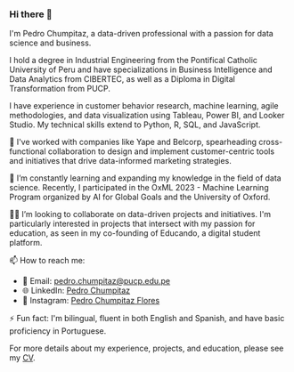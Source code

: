 ### Hi there 👋

I'm Pedro Chumpitaz, a data-driven professional with a passion for data science and business. 

I hold a degree in Industrial Engineering from the Pontifical Catholic University of Peru and have specializations in Business Intelligence and Data Analytics from CIBERTEC, as well as a Diploma in Digital Transformation from PUCP. 

I have experience in customer behavior research, machine learning, agile methodologies, and data visualization using Tableau, Power BI, and Looker Studio. My technical skills extend to Python, R, SQL, and JavaScript.

🔭 I've worked with companies like Yape and Belcorp, spearheading cross-functional collaboration to design and implement customer-centric tools and initiatives that drive data-informed marketing strategies.

🌱 I’m constantly learning and expanding my knowledge in the field of data science. Recently, I participated in the OxML 2023 - Machine Learning Program organized by AI for Global Goals and the University of Oxford.

🏃‍♂️ I’m looking to collaborate on data-driven projects and initiatives. I'm particularly interested in projects that intersect with my passion for education, as seen in my co-founding of Educando, a digital student platform.

📫 How to reach me: 
- 📧 Email: pedro.chumpitaz@pucp.edu.pe
- 🌐 LinkedIn: [Pedro Chumpitaz](https://www.linkedin.com/in/pedrochumpitaz)
- 📸 Instagram: [Pedro Chumpitaz Flores](https://www.instagram.com/pedrochumpitazflores/)

⚡ Fun fact: I'm bilingual, fluent in both English and Spanish, and have basic proficiency in Portuguese.

For more details about my experience, projects, and education, please see my [CV](https://drive.google.com/file/d/1ioF46eELetjLy8FpaMRCynE2mTSTM44K/view?usp=sharing).
